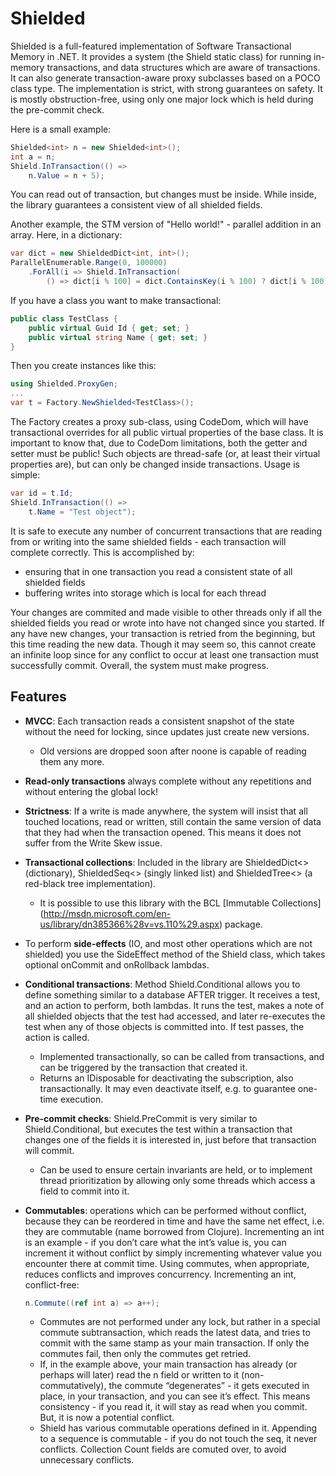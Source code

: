 Shielded
========

Shielded is a full-featured implementation of Software Transactional Memory
in .NET. It provides a system (the Shield static class) for running in-memory
transactions, and data structures which are aware of transactions. It can also
generate transaction-aware proxy subclasses based on a POCO class type. The
implementation is strict, with strong guarantees on safety. It is mostly
obstruction-free, using only one major lock which is held during the pre-commit
check.

Here is a small example:

```csharp
Shielded<int> n = new Shielded<int>();
int a = n;
Shield.InTransaction(() =>
    n.Value = n + 5);
```

You can read out of transaction, but changes must be inside. While inside,
the library guarantees a consistent view of all shielded fields.

Another example, the STM version of "Hello world!" - parallel addition in an
array. Here, in a dictionary:

```csharp
var dict = new ShieldedDict<int, int>();
ParallelEnumerable.Range(0, 100000)
    .ForAll(i => Shield.InTransaction(
        () => dict[i % 100] = dict.ContainsKey(i % 100) ? dict[i % 100] + 1 : 1));
```

If you have a class you want to make transactional:

```csharp
public class TestClass {
    public virtual Guid Id { get; set; }
    public virtual string Name { get; set; }
}
```

Then you create instances like this:

```csharp
using Shielded.ProxyGen;
...
var t = Factory.NewShielded<TestClass>();
```

The Factory creates a proxy sub-class, using CodeDom, which will have transactional
overrides for all public virtual properties of the base class. It is important to
know that, due to CodeDom limitations, both the getter and setter must be public!
Such objects are thread-safe (or, at least their virtual properties are), but can
only be changed inside transactions. Usage is simple:

```csharp
var id = t.Id;
Shield.InTransaction(() =>
    t.Name = "Test object");
```

It is safe to execute any number of concurrent transactions that are reading from
or writing into the same shielded fields - each transaction will complete correctly.
This is accomplished by:
* ensuring that in one transaction you read a consistent state of
all shielded fields
* buffering writes into storage which is local for each thread

Your changes are commited and made visible to other threads only if all
the shielded fields you read or wrote into have not changed since you
started. If any have new changes, your transaction is retried from the
beginning, but this time reading the new data. Though it may seem so,
this cannot create an infinite loop since for any conflict to occur at
least one transaction must successfully commit. Overall, the system must
make progress.

Features
--------

* **MVCC**: Each transaction reads a consistent snapshot of the state without
the need for locking, since updates just create new versions.
    * Old versions are dropped soon after noone is capable of reading them
    any more.
* **Read-only transactions** always complete without any repetitions and
without entering the global lock!
* **Strictness**: If a write is made anywhere, the system will insist that
all touched locations, read or written, still contain the same version
of data that they had when the transaction opened. This means it does not
suffer from the Write Skew issue.
* **Transactional collections**: Included in the library are ShieldedDict<>
(dictionary), ShieldedSeq<> (singly linked list) and ShieldedTree<> (a
red-black tree implementation).
    * It is possible to use this library with the BCL [Immutable Collections]
    (http://msdn.microsoft.com/en-us/library/dn385366%28v=vs.110%29.aspx) package.
* To perform **side-effects** (IO, and most other operations which are not
shielded) you use the SideEffect method of the Shield class, which takes
optional onCommit and onRollback lambdas.
* **Conditional transactions**: Method Shield.Conditional allows you
to define something similar to a database AFTER trigger. It receives a test, and
an action to perform, both lambdas. It runs the test, makes a note of
all shielded objects that the test had accessed, and later re-executes
the test when any of those objects is committed into. If test passes, the
action is called.
    * Implemented transactionally, so can be called from transactions, and
    can be triggered by the transaction that created it.
    * Returns an IDisposable for deactivating the subscription, also
    transactionally. It may even deactivate itself, e.g. to guarantee one-time execution.
* **Pre-commit checks**: Shield.PreCommit is very similar to Shield.Conditional,
but executes the test within a transaction that changes one of the fields it is
interested in, just before that transaction will commit.
    * Can be used to ensure certain invariants are held, or to implement
    thread prioritization by allowing only some threads which access a field
    to commit into it.
* **Commutables**: operations which can be performed without conflict, because
they can be reordered in time and have the same net effect, i.e. they are
commutable (name borrowed from Clojure). Incrementing an int is an
example - if you don’t care what the int’s value is, you can increment it
without conflict by simply incrementing whatever value you encounter there
at commit time. Using commutes, when appropriate, reduces conflicts and
improves concurrency. Incrementing an int, conflict-free:

    ```csharp
    n.Commute((ref int a) => a++);
    ```

    * Commutes are not performed under any lock, but rather in a special
    commute subtransaction, which reads the latest data, and tries to
    commit with the same stamp as your main transaction. If only the commutes
    fail, then only the commutes get retried.
    * If, in the example above, your main transaction has already (or perhaps
    will later) read the n field or written to it (non-commutatively), the
    commute “degenerates” - it gets executed in place, in your transaction,
    and you can see it’s effect. This means consistency - if you read it, it
    will stay as read when you commit. But, it is now a potential conflict.
    * Shield has various commutable operations defined in it. Appending to a
    sequence is commutable - if you do not touch the seq, it never conflicts.
    Collection Count fields are comuted over, to avoid unnecessary conflicts.
